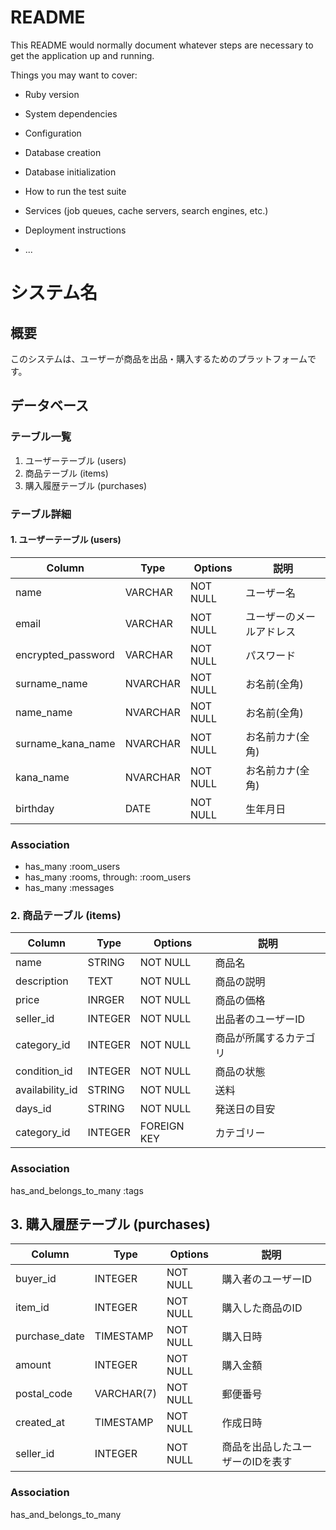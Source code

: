 # README

This README would normally document whatever steps are necessary to get the
application up and running.

Things you may want to cover:

* Ruby version

* System dependencies

* Configuration

* Database creation

* Database initialization

* How to run the test suite

* Services (job queues, cache servers, search engines, etc.)

* Deployment instructions

* ...
# システム名

## 概要
このシステムは、ユーザーが商品を出品・購入するためのプラットフォームです。

## データベース

### テーブル一覧

1. ユーザーテーブル (users)
2. 商品テーブル (items)
3. 購入履歴テーブル (purchases)

### テーブル詳細

#### 1. ユーザーテーブル (users)

| Column      | Type   | Options     | 説明                 |
|------------|-----------|----------|---------------------|
| name       | VARCHAR   | NOT NULL | ユーザー名              |
| email      | VARCHAR   | NOT NULL | ユーザーのメールアドレス  |
| encrypted_password   | VARCHAR   | NOT NULL | パスワード   |
|surname_name      | NVARCHAR  |NOT NULL  | お名前(全角)         |
|name_name      | NVARCHAR  |NOT NULL  | お名前(全角)         |
|surname_kana_name      |  NVARCHAR |NOT NULL  |  お名前カナ(全角)     |
|kana_name      |  NVARCHAR |NOT NULL  |  お名前カナ(全角)     |
| birthday      | DATE      | NOT NULL | 生年月日             |

### Association
- has_many :room_users
- has_many :rooms, through: :room_users
- has_many :messages

### 2. 商品テーブル (items)

| Column      | Type   | Options     | 説明                |
|---------------|-----------|----------|--------------------|
| name          | STRING   | NOT NULL | 商品名              |
| description   | TEXT      | NOT NULL | 商品の説明           |
| price         | INRGER   | NOT NULL | 商品の価格           |
| seller_id     | INTEGER   | NOT NULL | 出品者のユーザーID    |
| category_id   | INTEGER   | NOT NULL | 商品が所属するカテゴリ |
| condition_id     | INTEGER    | NOT NULL | 商品の状態           |
| availability_id | STRING   | NOT NULL | 送料                |
| days_id         | STRING   | NOT NULL | 発送日の目安         |
| category_id   | INTEGER   | FOREIGN KEY| カテゴリー         |

### Association
has_and_belongs_to_many :tags 


## 3. 購入履歴テーブル (purchases)

| Column      | Type   | Options     | 説明                  |
|----------------|-----------|----------|----------------------|
| buyer_id       | INTEGER   | NOT NULL | 購入者のユーザーID      |
| item_id        | INTEGER   | NOT NULL | 購入した商品のID        |
| purchase_date  | TIMESTAMP | NOT NULL | 購入日時               |
| amount         | INTEGER   | NOT NULL | 購入金額               |
| postal_code    | VARCHAR(7)| NOT NULL | 郵便番号               |
| created_at     | TIMESTAMP | NOT NULL | 作成日時               |
|seller_id       | INTEGER   | NOT NULL | 商品を出品したユーザーのIDを表す|

### Association
has_and_belongs_to_many
